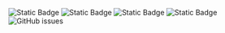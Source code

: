 ![Static Badge](https://img.shields.io/badge/blacklists-60-000000) ![Static Badge](https://img.shields.io/badge/blacklisted-3187099-cc0000) ![Static Badge](https://img.shields.io/badge/whitelisted-2244-00CC00) ![Static Badge](https://img.shields.io/badge/streaming_blacklist-28107-000000) ![GitHub issues](https://img.shields.io/github/issues/fabriziosalmi/blacklists)
